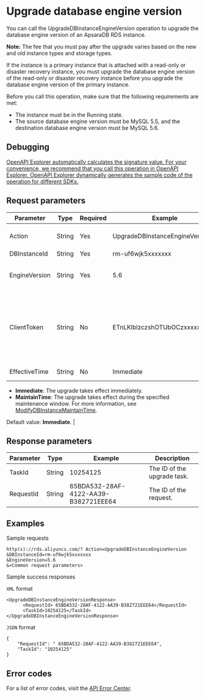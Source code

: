 # Upgrade database engine version

You can call the UpgradeDBInstanceEngineVersion operation to upgrade the database engine version of an ApsaraDB RDS instance.

**Note:** The fee that you must pay after the upgrade varies based on the new and old instance types and storage types.

If the instance is a primary instance that is attached with a read-only or disaster recovery instance, you must upgrade the database engine version of the read-only or disaster recovery instance before you upgrade the database engine version of the primary instance.

Before you call this operation, make sure that the following requirements are met:

-   The instance must be in the Running state.
-   The source database engine version must be MySQL 5.5, and the destination database engine version must be MySQL 5.6.

## Debugging

[OpenAPI Explorer automatically calculates the signature value. For your convenience, we recommend that you call this operation in OpenAPI Explorer. OpenAPI Explorer dynamically generates the sample code of the operation for different SDKs.](https://api.aliyun.com/#product=Rds&api=UpgradeDBInstanceEngineVersion&type=RPC&version=2014-08-15)

## Request parameters

|Parameter|Type|Required|Example|Description|
|---------|----|--------|-------|-----------|
|Action|String|Yes|UpgradeDBInstanceEngineVersion|The operation that you want to perform. Set the value to **UpgradeDBInstanceEngineVersion**. |
|DBInstanceId|String|Yes|rm-uf6wjk5xxxxxxx|The ID of the instance. |
|EngineVersion|String|Yes|5.6|The destination database engine version to which you want to upgrade the instance. Valid values: **5.6**. |
|ClientToken|String|No|ETnLKlblzczshOTUbOCzxxxxxxxxxx|The client token that is used to ensure the idempotence of the request. You can use the client to generate the value, but you must ensure that it is unique among different requests. The token can only contain ASCII characters and cannot exceed 64 characters in length. |
|EffectiveTime|String|No|Immediate|The time when you want the upgrade to take effect. Valid values:

-   **Immediate**: The upgrade takes effect immediately.
-   **MaintainTime**: The upgrade takes effect during the specified maintenance window. For more information, see [ModifyDBInstanceMaintainTime](~~26249~~).

Default value: **Immediate**. |

## Response parameters

|Parameter|Type|Example|Description|
|---------|----|-------|-----------|
|TaskId|String|10254125|The ID of the upgrade task. |
|RequestId|String|65BDA532-28AF-4122-AA39-B382721EEE64|The ID of the request. |

## Examples

Sample requests

```
http(s)://rds.aliyuncs.com/? Action=UpgradeDBInstanceEngineVersion
&DBInstanceId=rm-uf6wjk5xxxxxxx
&EngineVersion=5.6
&<Common request parameters>
```

Sample success responses

`XML` format

```
<UpgradeDBInstanceEngineVersionResponse>
      <RequestId> 65BDA532-28AF-4122-AA39-B382721EEE64</RequestId>
      <TaskId>10254125</TaskId></UpgradeDBInstanceEngineVersionResponse>
```

`JSON` format

```
{
    "RequestId": " 65BDA532-28AF-4122-AA39-B382721EEE64",
    "TaskId": "10254125"
}
```

## Error codes

For a list of error codes, visit the [API Error Center](https://error-center.alibabacloud.com/status/product/Rds).

